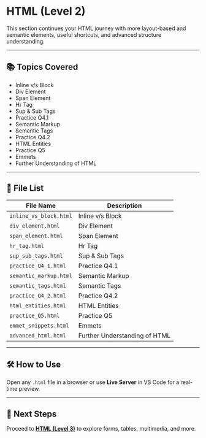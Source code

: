 # HTML (Level 2)

This section continues your HTML journey with more layout-based and semantic elements, useful shortcuts, and advanced structure understanding.

---

## 📚 Topics Covered

- Inline v/s Block  
- Div Element  
- Span Element  
- Hr Tag  
- Sup & Sub Tags  
- Practice Q4.1  
- Semantic Markup  
- Semantic Tags  
- Practice Q4.2  
- HTML Entities  
- Practice Q5  
- Emmets  
- Further Understanding of HTML  

---

## 📂 File List

| File Name                  | Description                      |
|----------------------------|----------------------------------|
| `inline_vs_block.html`     | Inline v/s Block                 |
| `div_element.html`         | Div Element                      |
| `span_element.html`        | Span Element                     |
| `hr_tag.html`              | Hr Tag                           |
| `sup_sub_tags.html`        | Sup & Sub Tags                   |
| `practice_Q4_1.html`       | Practice Q4.1                    |
| `semantic_markup.html`     | Semantic Markup                  |
| `semantic_tags.html`       | Semantic Tags                    |
| `practice_Q4_2.html`       | Practice Q4.2                    |
| `html_entities.html`       | HTML Entities                    |
| `practice_Q5.html`         | Practice Q5                      |
| `emmet_snippets.html`      | Emmets                           |
| `advanced_html.html`       | Further Understanding of HTML    |

---

## 🛠️ How to Use

Open any `.html` file in a browser or use **Live Server** in VS Code for a real-time preview.

---

## 🔗 Next Steps

Proceed to **[HTML (Level 3)](../HTML%20(Level%203))** to explore forms, tables, multimedia, and more.
